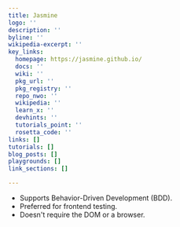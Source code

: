 ```yaml
---
title: Jasmine
logo: ''
description: ''
byline: ''
wikipedia-excerpt: ''
key_links:
  homepage: https://jasmine.github.io/
  docs: ''
  wiki: ''
  pkg_url: ''
  pkg_registry: ''
  repo_nwo: ''
  wikipedia: ''
  learn_x: ''
  devhints: ''
  tutorials_point: ''
  rosetta_code: ''
links: []
tutorials: []
blog_posts: []
playgrounds: []
link_sections: []

---
```

- Supports Behavior-Driven Development (BDD).
- Preferred for frontend testing.
- Doesn't require the DOM or a browser.

